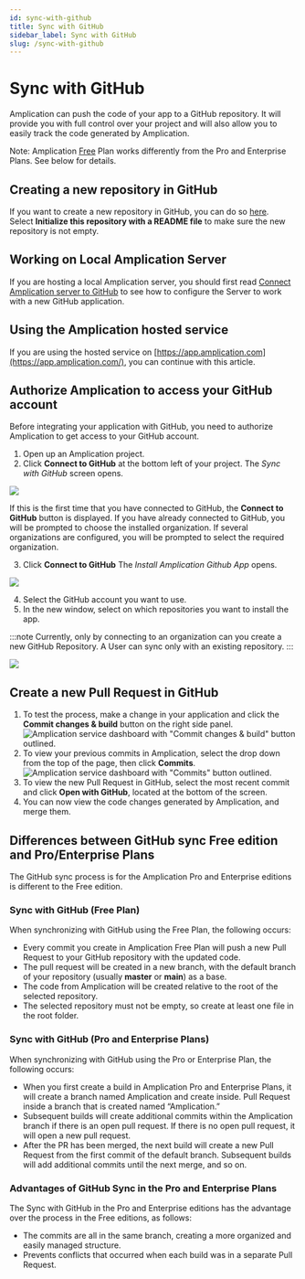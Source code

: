 ```yaml
---
id: sync-with-github
title: Sync with GitHub
sidebar_label: Sync with GitHub
slug: /sync-with-github
---
```


# Sync with GitHub


Amplication can push the code of your app to a GitHub repository. It will provide you with full control over your project and will also allow you to easily track the code generated by Amplication.

Note: Amplication [Free](https://www.notion.so/Docs-Enhanced-GitHub-Sync-1d39a40d39644b06a977821edc5728bf) Plan works differently from the Pro and Enterprise Plans. See below for details. 

## Creating a new repository in GitHub

If you want to create a new repository in GitHub, you can do so [here](https://github.com/new). Select **Initialize this repository with a README file** to make sure the new repository is not empty.

## Working on Local Amplication Server

If you are hosting a local Amplication server, you should first read [Connect Amplication server to GitHub](https://docs.amplication.com/running-amplication-platform/connect-server-to-github/) to see how to configure the Server to work with a new GitHub application.

## Using the Amplication hosted service

If you are using the hosted service on [https://app.amplication.com](https://app.amplication.com/), you can continue with this article.

## Authorize Amplication to access your GitHub account[](https://docs.amplication.com/sync-with-github/#authorize-amplication-to-access-your-github-account)

Before integrating your application with GitHub, you need to authorize Amplication to get access to your GitHub account.

1. Open up an Amplication project.
2. Click **Connect to GitHub** at the bottom left of your project. The _Sync with GitHub_ screen opens.

![](./assets/sync-with-github/sync-with-github.png)

If this is the first time that you have connected to GitHub, the **Connect to GitHub** button is displayed.
If you have already connected to GitHub, you will be prompted to choose the installed organization. If several organizations are configured, you will be prompted to select the required organization.

3. Click **Connect to GitHub**
   The _Install Amplication Github App_ opens.

![](./assets/sync-with-github/install_amplication.png)

4. Select the GitHub account you want to use.
5. In the new window, select on which repositories you want to install the app.

:::note
Currently, only by connecting to an organization can you create a new GitHub Repository. A User can sync only with an existing repository.
:::

![](./assets/sync-with-github/Select-repository-2.png)

## Create a new Pull Request in GitHub

1. To test the process, make a change in your application and click the **Commit changes & build** button on the right side panel.
   ![Amplication service dashboard with "Commit changes & build" button outlined.](./assets/sync-with-github/commit-changes-and-build.png)
2. To view your previous commits in Amplication, select the drop down from the top of the page, then click **Commits**.
   ![Amplication service dashboard with "Commits" button outlined.](./assets/sync-with-github/commits-dropdown.png)
3. To view the new Pull Request in GitHub, select the most recent commit and click **Open with GitHub**, located at the bottom of the screen.
4. You can now view the code changes generated by Amplication, and merge them.

## Differences between GitHub sync Free edition and Pro/Enterprise Plans
The GitHub sync process is for the Amplication Pro and Enterprise editions is different to the Free edition. 

### Sync with GitHub (Free Plan)

When synchronizing with GitHub using the Free Plan, the following occurs: 

- Every commit you create in Amplication Free Plan will push a new Pull Request to your GitHub repository with the updated code.
- The pull request will be created in a new branch, with the default branch of your repository (usually **master** or **main**) as a base.
- The code from Amplication will be created relative to the root of the selected repository.
- The selected repository must not be empty, so create at least one file in the root folder.

### Sync with GitHub (Pro and Enterprise Plans)

When synchronizing with GitHub using the Pro or Enterprise Plan, the following occurs: 

- When you first create a build in Amplication Pro and Enterprise Plans, it will create a branch named Amplication and create inside. Pull Request inside a branch that is created named “Amplication.”
- Subsequent builds will create additional commits within the Amplication branch if there is an open pull request. If there is no open pull request, it will open a new pull request.
- After the PR has been merged, the next build will create a new Pull Request from the first commit of the default branch. Subsequent builds will add additional commits until the next merge, and so on.

### Advantages of GitHub Sync in the Pro and Enterprise Plans

 The Sync with GitHub in the Pro and Enterprise editions has the advantage over the process in    the Free editions, as follows:

- The commits are all in the same branch, creating a more organized and easily managed structure.
- Prevents conflicts that occurred when each build was in a separate Pull Request.



